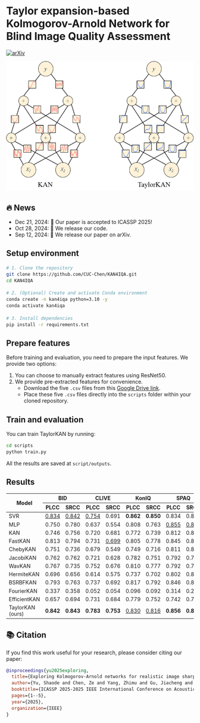 # Taylor expansion-based Kolmogorov-Arnold Network for Blind Image Quality Assessment
[![arXiv](https://img.shields.io/badge/arXiv-2409.07762-B31B1B.svg)](https://arxiv.org/abs/2409.07762)


![TaylorKAN](https://github.com/CUC-Chen/KAN4IQA/raw/main/assets/taylorkan.png)

## 🔥 News

- Dec 21, 2024: 👋 Our paper is accepted to ICASSP 2025!
- Oct 28, 2024: 👋 We release our code.
- Sep 12, 2024: 👋 We release our paper on arXiv.


## Setup environment

```bash
# 1. Clone the repository
git clone https://github.com/CUC-Chen/KAN4IQA.git
cd KAN4IQA

# 2. (Optional) Create and activate Conda environment
conda create -n kan4iqa python=3.10 -y
conda activate kan4iqa

# 3. Install dependencies
pip install -r requirements.txt
```


## Prepare features

Before training and evaluation, you need to prepare the input features. We provide two options:

1.  You can choose to manually extract features using ResNet50.
2.  We provide pre-extracted features for convenience.
    *   Download the five `.csv` files from this [Google Drive link](https://drive.google.com/drive/folders/1D0Cjznbte7Q_se1ZM0JLkNQctREpt_t1?usp=sharing).
    *   Place these five `.csv` files directly into the `scripts` folder within your cloned repository.
  

## Train and evaluation
You can train TaylorKAN by running:
```bash
cd scripts
python train.py
```
All the results are saved at `script/outputs`.


## Results

<table>
  <thead>
    <tr>
      <th rowspan="2">Model</th>
      <th colspan="2" align="center">BID</th>
      <th colspan="2" align="center">CLIVE</th>
      <th colspan="2" align="center">KonIQ</th>
      <th colspan="2" align="center">SPAQ</th>
      <th colspan="2" align="center">FLIVE</th>
    </tr>
    <tr>
      <th>PLCC</th>
      <th>SRCC</th>
      <th>PLCC</th>
      <th>SRCC</th>
      <th>PLCC</th>
      <th>SRCC</th>
      <th>PLCC</th>
      <th>SRCC</th>
      <th>PLCC</th>
      <th>SRCC</th>
    </tr>
  </thead>
  <tbody>
    <tr>
      <td>SVR</td>
      <td><u>0.834</u></td>
      <td><u>0.842</u></td>
      <td><u>0.754</u></td>
      <td>0.691</td>
      <td><strong>0.862</strong></td>
      <td><strong>0.850</strong></td>
      <td>0.834</td>
      <td>0.842</td>
      <td><u>0.537</u></td>
      <td><strong>0.510</strong></td>
    </tr>
    <tr>
      <td>MLP</td>
      <td>0.750</td>
      <td>0.780</td>
      <td>0.637</td>
      <td>0.554</td>
      <td>0.808</td>
      <td>0.763</td>
      <td><u>0.855</u></td>
      <td><u>0.860</u></td>
      <td>0.370</td>
      <td>0.319</td>
    </tr>
    <tr>
      <td>KAN</td>
      <td>0.746</td>
      <td>0.756</td>
      <td>0.720</td>
      <td>0.681</td>
      <td>0.772</td>
      <td>0.739</td>
      <td>0.812</td>
      <td>0.810</td>
      <td>0.419</td>
      <td>0.376</td>
    </tr>
    <tr>
      <td>FastKAN</td>
      <td>0.813</td>
      <td>0.794</td>
      <td>0.731</td>
      <td><u>0.699</u></td>
      <td>0.805</td>
      <td>0.778</td>
      <td>0.845</td>
      <td>0.841</td>
      <td>0.504</td>
      <td>0.413</td>
    </tr>
    <tr>
      <td>ChebyKAN</td>
      <td>0.751</td>
      <td>0.736</td>
      <td>0.679</td>
      <td>0.549</td>
      <td>0.749</td>
      <td>0.716</td>
      <td>0.811</td>
      <td>0.807</td>
      <td>0.484</td>
      <td>0.344</td>
    </tr>
    <tr>
      <td>JacobiKAN</td>
      <td>0.762</td>
      <td>0.762</td>
      <td>0.721</td>
      <td>0.628</td>
      <td>0.782</td>
      <td>0.751</td>
      <td>0.792</td>
      <td>0.784</td>
      <td>0.495</td>
      <td>0.407</td>
    </tr>
    <tr>
      <td>WavKAN</td>
      <td>0.767</td>
      <td>0.735</td>
      <td>0.752</td>
      <td>0.676</td>
      <td>0.810</td>
      <td>0.777</td>
      <td>0.792</td>
      <td>0.784</td>
      <td>-0.006</td>
      <td>0.010</td>
    </tr>
    <tr>
      <td>HermiteKAN</td>
      <td>0.696</td>
      <td>0.656</td>
      <td>0.614</td>
      <td>0.575</td>
      <td>0.737</td>
      <td>0.702</td>
      <td>0.802</td>
      <td>0.800</td>
      <td>0.447</td>
      <td>0.369</td>
    </tr>
    <tr>
      <td>BSRBFKAN</td>
      <td>0.793</td>
      <td>0.763</td>
      <td>0.737</td>
      <td>0.692</td>
      <td>0.817</td>
      <td>0.792</td>
      <td>0.846</td>
      <td>0.841</td>
      <td>0.517</td>
      <td>0.430</td>
    </tr>
    <tr>
      <td>FourierKAN</td>
      <td>0.337</td>
      <td>0.358</td>
      <td>0.052</td>
      <td>0.054</td>
      <td>0.096</td>
      <td>0.092</td>
      <td>0.314</td>
      <td>0.274</td>
      <td>-0.049</td>
      <td>-0.028</td>
    </tr>
    <tr>
      <td>EfficientKAN</td>
      <td>0.657</td>
      <td>0.694</td>
      <td>0.731</td>
      <td>0.684</td>
      <td>0.779</td>
      <td>0.752</td>
      <td>0.742</td>
      <td>0.748</td>
      <td>0.473</td>
      <td>0.424</td>
    </tr>
    <tr>
      <td>TaylorKAN (ours)</td>
      <td><strong>0.842</strong></td>
      <td><strong>0.843</strong></td>
      <td><strong>0.783</strong></td>
      <td><strong>0.753</strong></td>
      <td><u>0.830</u></td>
      <td><u>0.816</u></td>
      <td><strong>0.856</strong></td>
      <td><strong>0.862</strong></td>
      <td><strong>0.539</strong></td>
      <td><u>0.484</u></td>
    </tr>
  </tbody>
</table>



## 📚 Citation

If you find this work useful for your research, please consider citing our paper:

```bibtex
@inproceedings{yu2025exploring,
  title={Exploring Kolmogorov-Arnold networks for realistic image sharpness assessment},
  author={Yu, Shaode and Chen, Ze and Yang, Zhimu and Gu, Jiacheng and Feng, Bizu and Sun, Qiurui},
  booktitle={ICASSP 2025-2025 IEEE International Conference on Acoustics, Speech and Signal Processing (ICASSP)},
  pages={1--5},
  year={2025},
  organization={IEEE}
}
```
